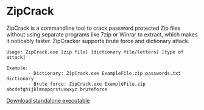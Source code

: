 # ZipCrack
ZipCrack is a commandline tool to crack password protected Zip files without using separate programs like 7zip or Winrar to extract, which makes it noticably faster.
ZipCracker supports brute force and dictionary attack.
```
Usage: ZipCrack.exe [zip file] [dictionary file/letters] [type of attack]

Example:
        - Dictionary: ZipCrack.exe ExampleFile.zip passwords.txt dictionary
        - Brute force: ZipCrack.exe ExampleFile.zip abcdefghijklmnopqrstuvwxyz bruteforce
```

[Download standalone executable](https://github.com/henriksb/ZipCrack/raw/master/ZipCrack.exe)
